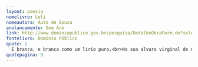 ```yaml
---
layout: poesia
nomelivro: Loli
nomeautora: Auta de Souza
anolancamento: Sem Ano
link: http://www.dominiopublico.gov.br/pesquisa/DetalheObraForm.do?select_action=&co_obra=81779
fontelivro: Domínio Público
quote: |
  E branca, e branca como um lírio puro,<br>Na sua alvura virginal de neve,<br>Loli, no esquife pequenino e leve,<br>Lá foi caminho do sepulcro escuro.
quotepagina: 9
---
```

